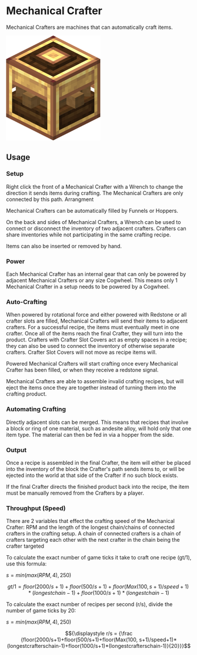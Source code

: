 # Mechanical Crafter

Mechanical Crafters are machines that can automatically craft items.

<img src="../assets/blocks/mechanical_crafter.png" alt="Mechanical Crafter" width="256"/>

## Usage

### Setup

Right click the front of a Mechanical Crafter with a Wrench to change the direction it sends items during crafting. The Mechanical Crafters are only connected by this path.
Arrangment

Mechanical Crafters can be automatically filled by Funnels or Hoppers.

On the back and sides of Mechanical Crafters, a Wrench can be used to connect or disconnect the inventory of two adjacent crafters. Crafters can share inventories while not participating in the same crafting recipe.

Items can also be inserted or removed by hand.

### Power

Each Mechanical Crafter has an internal gear that can only be powered by adjacent Mechanical Crafters or any size Cogwheel. This means only 1 Mechanical Crafter in a setup needs to be powered by a Cogwheel.

### Auto-Crafting

When powered by rotational force and either powered with Redstone or all crafter slots are filled, Mechanical Crafters will send their items to adjacent crafters. For a successful recipe, the items must eventually meet in one crafter. Once all of the items reach the final Crafter, they will turn into the product. Crafters with Crafter Slot Covers act as empty spaces in a recipe; they can also be used to connect the inventory of otherwise separate crafters. Crafter Slot Covers will not move as recipe items will.

Powered Mechanical Crafters will start crafting once every Mechanical Crafter has been filled, or when they receive a redstone signal.

Mechanical Crafters are able to assemble invalid crafting recipes, but will eject the items once they are together instead of turning them into the crafting product.

### Automating Crafting

Directly adjacent slots can be merged. This means that recipes that involve a block or ring of one material, such as andesite alloy, will hold only that one item type. The material can then be fed in via a hopper from the side.

### Output

Once a recipe is assembled in the final Crafter, the item will either be placed into the inventory of the block the Crafter's path sends items to, or will be ejected into the world at that side of the Crafter if no such block exists.

If the final Crafter directs the finished product back into the recipe, the item must be manually removed from the Crafters by a player.

### Throughput (Speed)

There are 2 variables that effect the crafting speed of the Mechanical Crafter: RPM and the length of the longest chain/chains of connected crafters in the crafting setup. A chain of connected crafters is a chain of crafters targeting each other with the next crafter in the chain being the crafter targeted

To calculate the exact number of game ticks it take to craft one recipe (gt/1), use this formula:

${\displaystyle s=min(max(RPM,4),250)}$

```math
{\displaystyle gt/1 = floor(2000/s+1)+floor(500/s+1)+floor(Max(100, s+1)/speed+1)*(longestchain-1)+floor(1000/s+1)*(longestchain-1)}
```

To calculate the exact number of recipes per second (r/s), divide the number of game ticks by 20:

${\displaystyle s=min(max(RPM,4),250)}$

```math
{\displaystyle r/s = {\frac {floor(2000/s+1)+floor(500/s+1)+floor(Max(100, s+1)/speed+1)*(longestcrafterschain-1)+floor(1000/s+1)*(longestcrafterschain-1)}{20}}}
```
